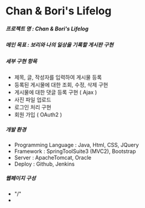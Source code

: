 # Chan & Bori's Lifelog

##### 프로젝트 명 : Chan & Bori's Lifelog
##### 메인 목표 : 보리와 나의 일상을 기록할 게시판 구현
##### 세부 구현 항목
- 제목, 글, 작성자를 입력하여 게시물 등록
- 등록된 게시물에 대한 조회, 수정, 삭제 구현
- 게시물에 대한 댓글 등록 구현 ( Ajax )
- 사진 파일 업로드 
- 로그인 처리 구현
- 회원 가입 ( OAuth2 )

##### 개발 환경
- Programming Language : Java, Html, CSS, JQuery
- Framework : SpringToolSuite3 (MVC2), Bootstrap
- Server : ApacheTomcat, Oracle
- Deploy : Github, Jenkins

##### 웹페이지 구성
- "/"
- 